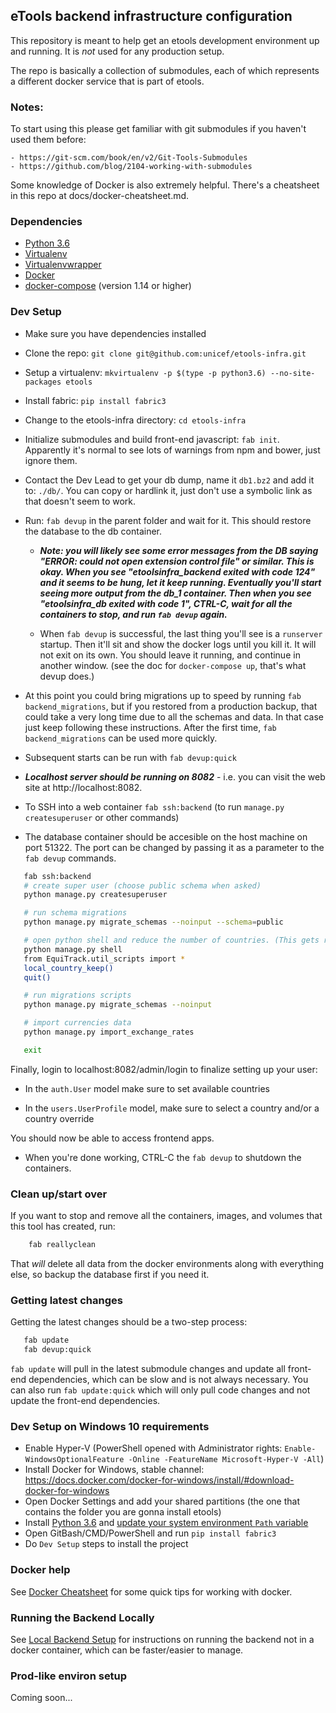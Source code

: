 ## eTools backend infrastructure configuration

This repository is meant to help get an etools development environment up and running.
It is *not* used for any production setup.

The repo is basically a collection of submodules, each of which represents a different docker service
that is part of etools.

### Notes:

To start using this please get familiar with git submodules if you haven't used them before:

    - https://git-scm.com/book/en/v2/Git-Tools-Submodules
    - https://github.com/blog/2104-working-with-submodules

Some knowledge of Docker is also extremely helpful. There's a cheatsheet
in this repo at docs/docker-cheatsheet.md.

### Dependencies

- [Python 3.6](https://www.python.org/downloads/)
- [Virtualenv](https://virtualenv.pypa.io/en/stable/)
- [Virtualenvwrapper](https://virtualenvwrapper.readthedocs.io/en/latest/)
- [Docker](https://www.docker.com/)
- [docker-compose](https://docs.docker.com/compose/install/) (version 1.14 or higher)

### Dev Setup

 - Make sure you have dependencies installed

 - Clone the repo: `git clone git@github.com:unicef/etools-infra.git`

 - Setup a virtualenv: `mkvirtualenv -p $(type -p python3.6) --no-site-packages etools`

 - Install fabric: `pip install fabric3`

 - Change to the etools-infra directory: `cd etools-infra`

 - Initialize submodules and build front-end javascript: `fab init`.
   Apparently it's normal to see lots of warnings from npm and bower,
   just ignore them.

 - Contact the Dev Lead to get your db dump, name it `db1.bz2` and add it to: `./db/`.
   You can copy or hardlink it, just don't use a symbolic link as that doesn't
   seem to work.

 - Run: `fab devup` in the parent folder and wait for it. This should restore the database to the db container.

   - ***Note: you will likely see some error messages from the DB saying
     "ERROR: could not open extension control file" or similar.
     This is okay. When you see "etoolsinfra_backend exited with code 124" and it
     seems to be hung, let it keep running. Eventually you'll start seeing more output
     from the db_1 container.
     Then when you see "etoolsinfra_db exited with code 1", CTRL-C, wait for all the
     containers to stop, and run `fab devup` again.***

   - When `fab devup` is successful, the last thing you'll see is a `runserver` startup. Then it'll
     sit and show the docker logs until you kill it. It will not exit on its own.
     You should leave it running, and continue in another
     window.  (see the doc for `docker-compose up`, that's what devup does.)

 - At this point you could bring migrations up to speed by running `fab backend_migrations`,
   but if you restored from a production backup, that could take a very long time due to
   all the schemas and data. In that case just keep following these instructions.
   After the first time, `fab backend_migrations` can be used more quickly.

 - Subsequent starts can be run with `fab devup:quick`

 - ***Localhost server should be running on 8082*** - i.e. you can visit the
   web site at http://localhost:8082.

 - To SSH into a web container `fab ssh:backend` (to run `manage.py createsuperuser` or other commands)

 - The database container should be accesible on the host machine on port 51322. The port can be changed by passing it as a parameter to the `fab devup` commands.

 ```bash
	fab ssh:backend
	# create super user (choose public schema when asked)
	python manage.py createsuperuser

	# run schema migrations
	python manage.py migrate_schemas --noinput --schema=public

	# open python shell and reduce the number of countries. (This gets rid of all but a few countries.)
	python manage.py shell
	from EquiTrack.util_scripts import *
	local_country_keep()
	quit()

	# run migrations scripts
	python manage.py migrate_schemas --noinput

	# import currencies data
	python manage.py import_exchange_rates

	exit
 ```

Finally, login to localhost:8082/admin/login to finalize setting up your user:

- In the `auth.User` model make sure to set available countries

- In the `users.UserProfile` model, make sure to select a country and/or a country override

You should now be able to access frontend apps.

- When you're done working, CTRL-C the `fab devup` to shutdown the containers.

### Clean up/start over

If you want to stop and remove all the containers, images, and volumes that
this tool has created, run:

```bash
    fab reallyclean
```

That *will* delete all data from the docker environments along with everything
else, so backup the database first if you need it.

### Getting latest changes

Getting the latest changes should be a two-step process:

```bash
   fab update
   fab devup:quick
```

`fab update` will pull in the latest submodule changes and update all front-end dependencies, which can be slow
and is not always necessary.
You can also run `fab update:quick` which will only pull code changes and not update the front-end dependencies.

### Dev Setup on Windows 10 requirements

 - Enable Hyper-V (PowerShell opened with Administrator rights: `Enable-WindowsOptionalFeature -Online -FeatureName Microsoft-Hyper-V -All`)
 - Install Docker for Windows, stable channel: https://docs.docker.com/docker-for-windows/install/#download-docker-for-windows
 - Open Docker Settings and add your shared partitions (the one that contains the folder you are gonna install etools)
 - Install [Python 3.6](https://www.python.org/downloads/) and [update your system environment `Path` variable](https://docs.python.org/3/using/windows.html#finding-the-python-executable)
 - Open GitBash/CMD/PowerShell and run `pip install fabric3`
 - Do `Dev Setup` steps to install the project

### Docker help

See [Docker Cheatsheet](./docs/docker-cheatsheet.md) for some quick tips for working with docker.

### Running the Backend Locally

See [Local Backend Setup](./docs/running-local-backend-tests.md) for instructions on running the backend
not in a docker container, which can be faster/easier to manage.

### Prod-like environ setup

Coming soon...

